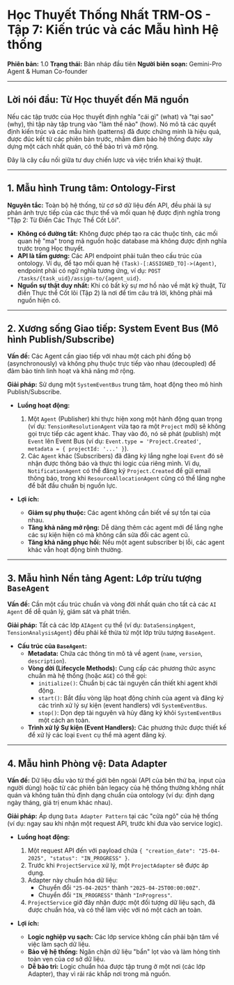 # Học Thuyết Thống Nhất TRM-OS - Tập 7: Kiến trúc và các Mẫu hình Hệ thống

**Phiên bản:** 1.0
**Trạng thái:** Bản nháp đầu tiên
**Người biên soạn:** Gemini-Pro Agent & Human Co-founder

---

## **Lời nói đầu: Từ Học thuyết đến Mã nguồn**

Nếu các tập trước của Học thuyết định nghĩa "cái gì" (what) và "tại sao" (why), thì tập này tập trung vào "làm thế nào" (how). Nó mô tả các quyết định kiến trúc và các mẫu hình (patterns) đã được chứng minh là hiệu quả, được đúc kết từ các phiên bản trước, nhằm đảm bảo hệ thống được xây dựng một cách nhất quán, có thể bảo trì và mở rộng.

Đây là cây cầu nối giữa tư duy chiến lược và việc triển khai kỹ thuật.

---

## **1. Mẫu hình Trung tâm: Ontology-First**

**Nguyên tắc:** Toàn bộ hệ thống, từ cơ sở dữ liệu đến API, đều phải là sự phản ánh trực tiếp của các thực thể và mối quan hệ được định nghĩa trong "Tập 2: Từ Điển Các Thực Thể Cốt Lõi".

*   **Không có đường tắt:** Không được phép tạo ra các thuộc tính, các mối quan hệ "ma" trong mã nguồn hoặc database mà không được định nghĩa trước trong Học thuyết.
*   **API là tấm gương:** Các API endpoint phải tuân theo cấu trúc của ontology. Ví dụ, để tạo mối quan hệ `(Task)-[:ASSIGNED_TO]->(Agent)`, endpoint phải có ngữ nghĩa tương ứng, ví dụ: `POST /tasks/{task_uid}/assign-to/{agent_uid}`.
*   **Nguồn sự thật duy nhất:** Khi có bất kỳ sự mơ hồ nào về mặt kỹ thuật, Từ điển Thực thể Cốt lõi (Tập 2) là nơi để tìm câu trả lời, không phải mã nguồn hiện có.

---

## **2. Xương sống Giao tiếp: System Event Bus (Mô hình Publish/Subscribe)**

**Vấn đề:** Các Agent cần giao tiếp với nhau một cách phi đồng bộ (asynchronously) và không phụ thuộc trực tiếp vào nhau (decoupled) để đảm bảo tính linh hoạt và khả năng mở rộng.

**Giải pháp:** Sử dụng một `SystemEventBus` trung tâm, hoạt động theo mô hình Publish/Subscribe.

*   **Luồng hoạt động:**
    1.  Một `Agent` (Publisher) khi thực hiện xong một hành động quan trọng (ví dụ: `TensionResolutionAgent` vừa tạo ra một `Project` mới) sẽ không gọi trực tiếp các agent khác. Thay vào đó, nó sẽ phát (publish) một `Event` lên Event Bus (ví dụ: `Event.type = 'Project.Created'`, `metadata = { projectId: '...' }`).
    2.  Các `Agent` khác (Subscribers) đã đăng ký lắng nghe loại `Event` đó sẽ nhận được thông báo và thực thi logic của riêng mình. Ví dụ, `NotificationAgent` có thể đăng ký `Project.Created` để gửi email thông báo, trong khi `ResourceAllocationAgent` cũng có thể lắng nghe để bắt đầu chuẩn bị nguồn lực.

*   **Lợi ích:**
    *   **Giảm sự phụ thuộc:** Các agent không cần biết về sự tồn tại của nhau.
    *   **Tăng khả năng mở rộng:** Dễ dàng thêm các agent mới để lắng nghe các sự kiện hiện có mà không cần sửa đổi các agent cũ.
    *   **Tăng khả năng phục hồi:** Nếu một agent subscriber bị lỗi, các agent khác vẫn hoạt động bình thường.

---

## **3. Mẫu hình Nền tảng Agent: Lớp trừu tượng `BaseAgent`**

**Vấn đề:** Cần một cấu trúc chuẩn và vòng đời nhất quán cho tất cả các `AI Agent` để dễ quản lý, giám sát và phát triển.

**Giải pháp:** Tất cả các lớp `AIAgent` cụ thể (ví dụ: `DataSensingAgent`, `TensionAnalysisAgent`) đều phải kế thừa từ một lớp trừu tượng `BaseAgent`.

*   **Cấu trúc của `BaseAgent`:**
    *   **Metadata:** Chứa các thông tin mô tả về agent (`name`, `version`, `description`).
    *   **Vòng đời (Lifecycle Methods):** Cung cấp các phương thức async chuẩn mà hệ thống (hoặc `AGE`) có thể gọi:
        *   `initialize()`: Chuẩn bị các tài nguyên cần thiết khi agent khởi động.
        *   `start()`: Bắt đầu vòng lặp hoạt động chính của agent và đăng ký các trình xử lý sự kiện (event handlers) với `SystemEventBus`.
        *   `stop()`: Dọn dẹp tài nguyên và hủy đăng ký khỏi `SystemEventBus` một cách an toàn.
    *   **Trình xử lý Sự kiện (Event Handlers):** Các phương thức được thiết kế để xử lý các loại `Event` cụ thể mà agent đăng ký.

---

## **4. Mẫu hình Phòng vệ: Data Adapter**

**Vấn đề:** Dữ liệu đầu vào từ thế giới bên ngoài (API của bên thứ ba, input của người dùng) hoặc từ các phiên bản legacy của hệ thống thường không nhất quán và không tuân thủ định dạng chuẩn của ontology (ví dụ: định dạng ngày tháng, giá trị enum khác nhau).

**Giải pháp:** Áp dụng `Data Adapter Pattern` tại các "cửa ngõ" của hệ thống (ví dụ: ngay sau khi nhận một request API, trước khi đưa vào service logic).

*   **Luồng hoạt động:**
    1.  Một request API đến với payload chứa `{ "creation_date": "25-04-2025", "status": "IN_PROGRESS" }`.
    2.  Trước khi `ProjectService` xử lý, một `ProjectAdapter` sẽ được áp dụng.
    3.  Adapter này chuẩn hóa dữ liệu:
        *   Chuyển đổi `"25-04-2025"` thành `"2025-04-25T00:00:00Z"`.
        *   Chuyển đổi `"IN_PROGRESS"` thành `"InProgress"`.
    4.  `ProjectService` giờ đây nhận được một đối tượng dữ liệu sạch, đã được chuẩn hóa, và có thể làm việc với nó một cách an toàn.

*   **Lợi ích:**
    *   **Logic nghiệp vụ sạch:** Các lớp service không cần phải bận tâm về việc làm sạch dữ liệu.
    *   **Bảo vệ hệ thống:** Ngăn chặn dữ liệu "bẩn" lọt vào và làm hỏng tính toàn vẹn của cơ sở dữ liệu.
    *   **Dễ bảo trì:** Logic chuẩn hóa được tập trung ở một nơi (các lớp Adapter), thay vì rải rác khắp nơi trong mã nguồn. 